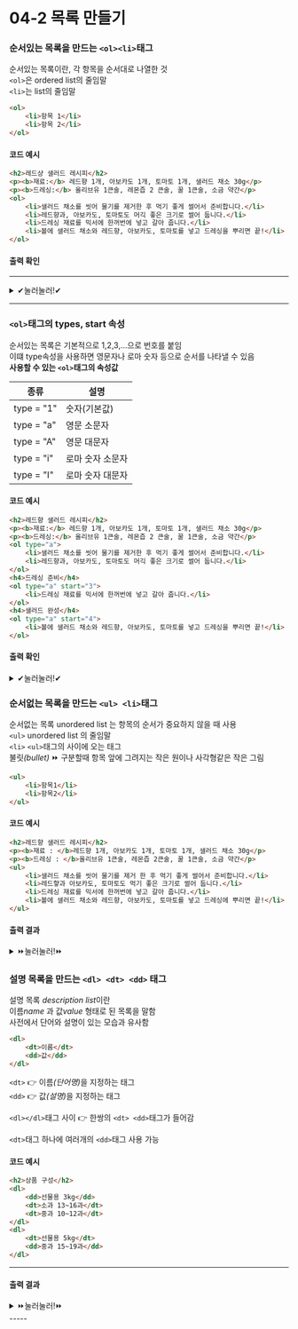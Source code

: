 # 04-2 목록 만들기
### 순서있는 목록을 만드는 ```<ol><li>```태그
순서있는 목록이란, 각 항목을 순서대로 나열한 것<br>
```<ol>```은 ordered list의 줄임말<br>
```<li>```는 list의 줄임말<br>
```html
<ol>
    <li>항목 1</li>
    <li>항목 2</li>
</ol>
```
#### 코드 예시
```html
<h2>레드샹 샐러드 레시피</h2>
<p><b>재료:</b> 레드향 1개, 아보카도 1개, 토마토 1개, 샐러드 채소 30g</p>
<p><b>드레싱:</b> 올리브유 1큰술, 레몬즙 2 큰술, 꿀 1큰술, 소금 약간</p>
<ol>
    <li>샐러드 채소를 씻어 물기를 제거한 후 먹기 좋게 썰어서 준비합니다.</li>
    <li>레드향과, 아보카도, 토마토도 머긱 좋은 크기로 썰어 둡니다.</li>
    <li>드레싱 재료를 믹서에 한꺼번에 넣고 갈아 줍니다.</li>
    <li>볼에 샐러드 채소와 레드향, 아보카도, 토마토를 넣고 드레싱을 뿌리면 끝!</li>
</ol>
```
#### 출력 확인
*****
<details>
<summary>✔눌러눌러!✔</summary>

<div>
    <h2>레드샹 샐러드 레시피</h2>
    <p><b>재료:</b> 레드향 1개, 아보카도 1개, 토마토 1개, 샐러드 채소 30g</p>
    <p><b>드레싱:</b> 올리브유 1큰술, 레몬즙 2 큰술, 꿀 1큰술, 소금 약간</p>
    <ol>
        <li>샐러드 채소를 씻어 물기를 제거한 후 먹기 좋게 썰어서 준비합니다.</li>
        <li>레드향과, 아보카도, 토마토도 머긱 좋은 크기로 썰어 둡니다.</li>
        <li>드레싱 재료를 믹서에 한꺼번에 넣고 갈아 줍니다.</li>
        <li>볼에 샐러드 채소와 레드향, 아보카도, 토마토를 넣고 드레싱을 뿌리면 끝!</li>
    </ol>
</div>
</details>

*****

### ```<ol>```태그의 types, start 속성
순서있는 목록은 기본적으로 1,2,3,...으로 번호를 붙임<br>
이떄 type속성을 사용하면 영문자나 로마 숫자 등으로 순서를 나타낼 수 있음<br>
<strong>사용할 수 있는 ```<ol>```태그의 속성값</strong><br>

| 종류         | 설명        |
|------------|-----------|
| type = "1" | 숫자(기본값)   |
| type = "a" | 영문 소문자    | 
| type = "A" | 영문 대문자    |
| type = "i" | 로마 숫자 소문자 |
| type = "I" | 로마 숫자 대문자 |
#### 코드 예시
```html
<h2>레드향 샐러드 레시피</h2>
<p><b>재료:</b> 레드향 1개, 아보카도 1개, 토마토 1개, 샐러드 채소 30g</p>
<p><b>드레싱:</b> 올리브유 1큰술, 레몬즙 2 큰술, 꿀 1큰술, 소금 약간</p>
<ol type="a">
    <li>샐러드 채소를 씻어 물기를 제거한 후 먹기 좋게 썰어서 준비합니다.</li>
    <li>레드향과, 아보카도, 토마토도 머긱 좋은 크기로 썰어 둡니다.</li>
</ol>
<h4>드레싱 준비</h4>
<ol type="a" start="3">
    <li>드레싱 재료를 믹서에 한꺼번에 넣고 갈아 줍니다.</li>
</ol>
<h4>샐러드 완성</h4>
<ol type="a" start="4">
    <li>볼에 샐러드 채소와 레드향, 아보카도, 토마토를 넣고 드레싱을 뿌리면 끝!</li>
</ol>
```
#### 출력 확인
<details>
<summary>✔눌러눌러!✔</summary>

<div>
    <h2>레드향 샐러드 레시피</h2>
    <p><b>재료:</b> 레드향 1개, 아보카도 1개, 토마토 1개, 샐러드 채소 30g</p>
    <p><b>드레싱:</b> 올리브유 1큰술, 레몬즙 2 큰술, 꿀 1큰술, 소금 약간</p>
    <ol type="a">
        <li>샐러드 채소를 씻어 물기를 제거한 후 먹기 좋게 썰어서 준비합니다.</li>
        <li>레드향과, 아보카도, 토마토도 머긱 좋은 크기로 썰어 둡니다.</li>
    </ol>
    <h4>드레싱 준비</h4>
    <ol type="a" start="3">
        <li>드레싱 재료를 믹서에 한꺼번에 넣고 갈아 줍니다.</li>
    </ol>
    <h4>샐러드 완성</h4>
    <ol type="a" start="4">
        <li>볼에 샐러드 채소와 레드향, 아보카도, 토마토를 넣고 드레싱을 뿌리면 끝!</li>
    </ol>
</div>
</details>

### 순서없는 목록을 만드는 ```<ul> <li>```태그 
순서없는 목록 unordered list 는 항목의 순서가 중요하지 않을 때 사용<br>
```<ul>``` unordered list 의 줄임말<br>
```<li>``` ```<ul>```태그의 사이에 오는 태그<br>
불릿<i>(bullet)</i> ⏩ 구분할때 항목 앞에 그려지는 작은 원이나 사각형같은 작은 그림<br>
```html
<ul>
    <li>항목1</li>
    <li>항목2</li>
</ul>
```

#### 코드 예시
```html
<h2>레드향 샐러드 레시피</h2>
<p><b>재료 : </b>레드향 1개, 아보카도 1개, 토마토 1개, 샐러드 채소 30g</p>
<p><b>드레싱 : </b>올리브유 1큰술, 레몬즙 2큰술, 꿀 1큰술, 소금 약간</p>
<ul>
    <li>샐러드 채소를 씻어 물기를 제거 한 후 먹기 좋게 썰어서 준비합니다.</li>
    <li>레드햫과 아보카도, 토마토도 먹기 좋은 크기로 썰어 둡니다.</li>
    <li>드레싱 재료를 믹서에 한꺼번에 넣고 갈아 줍니다.</li>
    <li>볼에 샐러드 채소와 레드향, 아보카도, 토마토를 넣고 드레싱에 뿌리면 끝!</li>
</ul>
```
#### 출력 결과

<details>
    <summary>⏩눌러눌러!⏩</summary>

<div>
    <h2>레드향 샐러드 레시피</h2>
<p><b>재료 : </b>레드향 1개, 아보카도 1개, 토마토 1개, 샐러드 채소 30g</p>
<p><b>드레싱 : </b>올리브유 1큰술, 레몬즙 2큰술, 꿀 1큰술, 소금 약간</p>
<ul>
    <li>샐러드 채소를 씻어 물기를 제거 한 후 먹기 좋게 썰어서 준비합니다.</li>
    <li>레드햫과 아보카도, 토마토도 먹기 좋은 크기로 썰어 둡니다.</li>
    <li>드레싱 재료를 믹서에 한꺼번에 넣고 갈아 줍니다.</li>
    <li>볼에 샐러드 채소와 레드향, 아보카도, 토마토를 넣고 드레싱에 뿌리면 끝!</li>
</ul>
</div>
</details>

### 설명 목록을 만드는 ```<dl> <dt> <dd>``` 태그
설명 목록 <i>description list</i>이란 <br>
이름<i>name</i> 과 값<i>value</i> 형태로 된 목록을 말함<br>
사전에서 단어와 설명이 있는 모습과 유사함<br>

```html
<dl>
    <dt>이름</dt>
    <dd>값</dd>
</dl>
```


```<dt>``` 👉 이름<i>(단어명)</i>을 지정하는 태그<br>
```<dd>``` 👉 값<i>(설명)</i>을 지정하는 태그<br>

```<dl></dl>```태그 사이 👉 한쌍의 ```<dt> <dd>```태그가 들어감

```<dt>```태그 하나에 여러개의 ```<dd>```태그 사용 가능

#### 코드 예시

```html
<h2>상품 구성</h2>
<dl>
    <dd>선물용 3kg</dd>
    <dt>소과 13~16과</dt>
    <dt>중과 10~12과</dt>
</dl>
<dl>
    <dt>선물용 5kg</dt>
    <dd>중과 15~19과</dd>
</dl>
```
------
#### 출력 결과
<details>
    <summary>⏩눌러눌러!⏩</summary>

<div>
    <h2>상품 구성</h2>
<dl>
    <dd>선물용 3kg</dd>
    <dt>소과 13~16과</dt>
    <dt>중과 10~12과</dt>
</dl>
<dl>
    <dt>선물용 5kg</dt>
    <dd>중과 15~19과</dd>
</dl>
</div>
</details>
-----